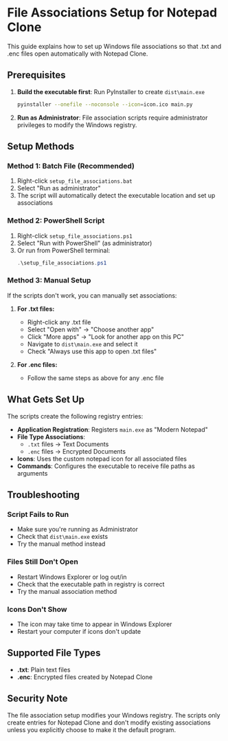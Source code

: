 # File Associations Setup for Notepad Clone

This guide explains how to set up Windows file associations so that .txt and .enc files open automatically with Notepad Clone.

## Prerequisites

1. **Build the executable first**: Run PyInstaller to create `dist\main.exe`
   ```bash
   pyinstaller --onefile --noconsole --icon=icon.ico main.py
   ```

2. **Run as Administrator**: File association scripts require administrator privileges to modify the Windows registry.

## Setup Methods

### Method 1: Batch File (Recommended)

1. Right-click `setup_file_associations.bat`
2. Select "Run as administrator"
3. The script will automatically detect the executable location and set up associations

### Method 2: PowerShell Script

1. Right-click `setup_file_associations.ps1`
2. Select "Run with PowerShell" (as administrator)
3. Or run from PowerShell terminal:
   ```powershell
   .\setup_file_associations.ps1
   ```

### Method 3: Manual Setup

If the scripts don't work, you can manually set associations:

1. **For .txt files:**
   - Right-click any .txt file
   - Select "Open with" → "Choose another app"
   - Click "More apps" → "Look for another app on this PC"
   - Navigate to `dist\main.exe` and select it
   - Check "Always use this app to open .txt files"

2. **For .enc files:**
   - Follow the same steps as above for any .enc file

## What Gets Set Up

The scripts create the following registry entries:

- **Application Registration**: Registers `main.exe` as "Modern Notepad"
- **File Type Associations**:
  - `.txt` files → Text Documents
  - `.enc` files → Encrypted Documents
- **Icons**: Uses the custom notepad icon for all associated files
- **Commands**: Configures the executable to receive file paths as arguments

## Troubleshooting

### Script Fails to Run
- Make sure you're running as Administrator
- Check that `dist\main.exe` exists
- Try the manual method instead

### Files Still Don't Open
- Restart Windows Explorer or log out/in
- Check that the executable path in registry is correct
- Try the manual association method

### Icons Don't Show
- The icon may take time to appear in Windows Explorer
- Restart your computer if icons don't update

## Supported File Types

- **.txt**: Plain text files
- **.enc**: Encrypted files created by Notepad Clone

## Security Note

The file association setup modifies your Windows registry. The scripts only create entries for Notepad Clone and don't modify existing associations unless you explicitly choose to make it the default program.
